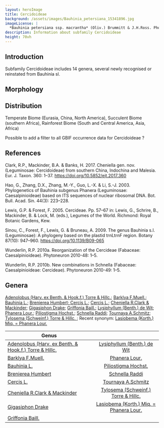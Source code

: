 ```yaml
---
layout: heroImage
title: Cercidoideae
background: /assets/images/Bauhinia_petersiana_15341896.jpg
imageLicense: |
  *Bauhinia petersiana ssp. macrantha* (Oliv.) Brummitt & J.H.Ross. Photo by Ryan van Huyssteen via [iNaturalist](https://www.gbif.org/occurrence/1838329045)
description: Information about subfamily Cercidoideae 
height: 70vh
---
```


## Introduction
Subfamily Cercidoideae includes 14 genera, several newly recognised or reinstated from Bauhinia sl. 

## Morphology

## Distribution
Temperate Biome (Eurasia, China, North America), Succulent Biome (southern Africa), Rainforest Biome (South and Central America, Asia, Africa)

Possible to add a filter to all GBIF occurrence data for Cercidoideae ?

## References
Clark, R.P., Mackinder, B.A. & Banks, H. 2017. Cheniella gen. nov. (Leguminosae: Cercidoideae) from southern China, Indochina and Malesia. Eur. J. Taxon. 360: 1–37. https://doi.org/10.5852/ejt.2017.360

Hao, G., Zhang, D.X., Zhang, M.-Y., Guo, L.-X. & Li, S.-J. 2003. Phylogenetics of Bauhinia subgenus Phanera (Leguminosae: Caesalpinioideae) based on ITS sequences of nuclear ribosomal DNA. Bot. Bull. Acad. Sin. 44(3): 223–228.

Lewis, G.P. & Forest, F. 2005. Cercideae. Pp. 57–67 in: Lewis, G., Schrire, B., Mackinder, B. & Lock, M. (eds.), Legumes of the World. Richmond: Royal Botanic Gardens, Kew.

Sinou, C., Forest, F., Lewis, G. & Bruneau, A. 2009. The genus Bauhinia s.l. (Leguminosae): A phylogeny based on the plastid trnLtrnF region. Botany 87(10): 947–960. https://doi.org/10.1139/B09-065

Wunderlin, R.P. 2010a. Reorganization of the Cercideae (Fabaceae: Caesalpinioideae). Phytoneuron 2010-48: 1–5.

Wunderlin, R.P. 2010b. New combinations in Schnella (Fabaceae: Caesalpinioideae: Cercideae). Phytoneuron 2010-49: 1–5.

## Genera

[Adenolobus (Harv. ex Benth. & Hook.f.) Torre & Hillc.](https://www.gbif.org/species/2956199); [Barklya F.Muell.](https://www.gbif.org/species/2955817); [Bauhinia L.](https://www.gbif.org/species/2952935); [Brenierea Humbert; Cercis L.](https://www.gbif.org/species/2977380); [Cercis L.](https://www.gbif.org/species/2955919); [Cheniella R.Clark & Mackinder](https://www.gbif.org/species/9712046); [Gigasiphon Drake](https://www.gbif.org/species/8059232); [Griffonia Baill.](https://www.gbif.org/species/2945470); [Lysiphyllum (Benth.) de Wit](https://www.gbif.org/species/9105569); [Phanera Lour.](https://www.gbif.org/species/7278390); [Piliostigma Hochst.](https://www.gbif.org/species/2947989); [Schnella Raddi](https://www.gbif.org/species/7278569); [Tournaya A.Schmitz](https://www.gbif.org/species/7301486); [Tylosema (Schweinf.) Torre & Hillc. ](https://www.gbif.org/species/9010267); Recent synonym: [Lasiobema (Korth.) Miq. = Phanera Lour.](https://www.gbif.org/species/7301321)
 
 
 |Genus                  |                         |
| --------------------- |:------------------------------:|
|[Adenolobus (Harv. ex Benth. & Hook.f.) Torre & Hillc.](https://www.gbif.org/species/2956199)|[Lysiphyllum (Benth.) de Wit](https://www.gbif.org/species/9105569)|
|[Barklya F.Muell.](https://www.gbif.org/species/2955817)             |[Phanera Lour.](https://www.gbif.org/species/7278390)                   |
|[Bauhinia L.](https://www.gbif.org/species/2952935)             |[Piliostigma Hochst.](https://www.gbif.org/species/2947989)                   |
|[Brenierea Humbert](https://www.gbif.org/species/2977380)          |[Schnella Raddi](https://www.gbif.org/species/7278569)                   | 
|[Cercis L.](https://www.gbif.org/species/2955919)           |[Tournaya A.Schmitz](https://www.gbif.org/species/7301486)                   |
|[Cheniella R.Clark & Mackinder](https://www.gbif.org/species/9712046)           |[Tylosema (Schweinf.) Torre & Hillc. ](https://www.gbif.org/species/9010267)    |
|[Gigasiphon Drake](https://www.gbif.org/species/8059232)            | [Lasiobema (Korth.) Miq. = Phanera Lour.](https://www.gbif.org/species/7301321)            |
|[Griffonia Baill.](https://www.gbif.org/species/2945470)            |                    
